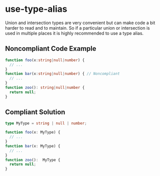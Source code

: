 # use-type-alias

Union and intersection types are very convenient but can make code a bit harder to read and to maintain. So if a particular union or intersection is used in multiple places it is highly recommended to use a type alias.

## Noncompliant Code Example
```typescript
function foo(x:string|null|number) {
  // ...
}
function bar(x:string|null|number) { // Noncompliant
  // ...
}
function zoo(): string|null|number {
  return null;
}
```

## Compliant Solution
```typescript
type MyType = string | null | number;

function foo(x: MyType) {
  // ...
}
function bar(x: MyType) {
  // ...
}
function zoo():  MyType {
  return null;
}
```
